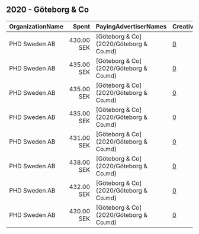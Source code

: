 ## 2020 - Göteborg & Co 
|OrganizationName|Spent|PayingAdvertiserNames|CreativeUrls|Impressions|Genders|AgeBrackets|CountryCodes|BillingAddresses|CandidateBallotInformation|
|:---|---:|:---|:---|---:|:---|:---|:---|:---|:---|
|PHD Sweden AB|430.00 SEK|[Göteborg & Co](2020/Göteborg & Co.md)|[0](https://www.snap.com/political-ads/asset/614a18d36e0675fbba1740779579c692f353b7e30ec34594a74ce5980c8c26f5?mediaType=jpg)|22,696||20-49|sweden|"Västgötagränd 2,Stockholm,10061,SE"||
|PHD Sweden AB|435.00 SEK|[Göteborg & Co](2020/Göteborg & Co.md)|[0](https://www.snap.com/political-ads/asset/453125100553f9f81a74b6b99eee5c1efeb0ef51d12b3615601fd3280285ef1f?mediaType=jpg)|22,985||20-49|sweden|"Västgötagränd 2,Stockholm,10061,SE"||
|PHD Sweden AB|435.00 SEK|[Göteborg & Co](2020/Göteborg & Co.md)|[0](https://www.snap.com/political-ads/asset/bbb25cb785fa4d878bf60bcf3e47d7f1f0ede6cd43f29ed234131d7b9f882c25?mediaType=mp4)|22,921||20-49|sweden|"Västgötagränd 2,Stockholm,10061,SE"||
|PHD Sweden AB|435.00 SEK|[Göteborg & Co](2020/Göteborg & Co.md)|[0](https://www.snap.com/political-ads/asset/746a5e728b0842d5529f938d5105856e89d938b40e62326d248d32289366420e?mediaType=mp4)|22,963||20-49|sweden|"Västgötagränd 2,Stockholm,10061,SE"||
|PHD Sweden AB|431.00 SEK|[Göteborg & Co](2020/Göteborg & Co.md)|[0](https://www.snap.com/political-ads/asset/f04216686baf1d9e2aaad462dc7bfb2d20c0907d0ba14d7e4345a15901fe74c7?mediaType=jpg)|22,763||20-49|sweden|"Västgötagränd 2,Stockholm,10061,SE"||
|PHD Sweden AB|438.00 SEK|[Göteborg & Co](2020/Göteborg & Co.md)|[0](https://www.snap.com/political-ads/asset/adffa8b06c09d61895536f0fc8a3f6e00c5cdee63a4e1a15929b0b7a9722537f?mediaType=jpg)|23,096||20-49|sweden|"Västgötagränd 2,Stockholm,10061,SE"||
|PHD Sweden AB|432.00 SEK|[Göteborg & Co](2020/Göteborg & Co.md)|[0](https://www.snap.com/political-ads/asset/5b069c61d064dfe486c153639782a1890afee3dc0d8d3019b4ea4d8d7f54baa8?mediaType=mp4)|22,765||20-49|sweden|"Västgötagränd 2,Stockholm,10061,SE"||
|PHD Sweden AB|430.00 SEK|[Göteborg & Co](2020/Göteborg & Co.md)|[0](https://www.snap.com/political-ads/asset/d357c35971ab5981423b79a7c357bdec0f31a93f6dae848c49e8421fdaa3ae26?mediaType=mp4)|22,722||20-49|sweden|"Västgötagränd 2,Stockholm,10061,SE"||
